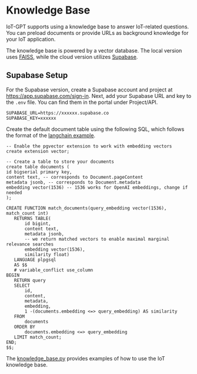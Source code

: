 # Knowledge Base

IoT-GPT supports using a knowledge base to answer IoT-related questions. You can preload documents or provide URLs as background knowledge for your IoT application.

The knowledge base is powered by a vector database. The local version uses [FAISS](https://github.com/facebookresearch/faiss), while the cloud version utilizes [Supabase](https://app.supabase.com/).

## Supabase Setup

For the Supabase version, create a Supabase account and project at https://app.supabase.com/sign-in. Next, add your Supabase URL and key to the `.env` file. You can find them in the portal under Project/API.

```
SUPABASE_URL=https://xxxxxx.supabase.co
SUPABASE_KEY=xxxxxx
```

Create the default document table using the following SQL, which follows the format of the [langchain example](https://python.langchain.com/en/latest/modules/indexes/vectorstores/examples/supabase.html).

```postgresql
-- Enable the pgvector extension to work with embedding vectors
create extension vector;

-- Create a table to store your documents
create table documents (
id bigserial primary key,
content text, -- corresponds to Document.pageContent
metadata jsonb, -- corresponds to Document.metadata
embedding vector(1536) -- 1536 works for OpenAI embeddings, change if needed
);

CREATE FUNCTION match_documents(query_embedding vector(1536), match_count int)
   RETURNS TABLE(
       id bigint,
       content text,
       metadata jsonb,
       -- we return matched vectors to enable maximal marginal relevance searches
       embedding vector(1536),
       similarity float)
   LANGUAGE plpgsql
   AS $$
   # variable_conflict use_column
BEGIN
   RETURN query
   SELECT
       id,
       content,
       metadata,
       embedding,
       1 -(documents.embedding <=> query_embedding) AS similarity
   FROM
       documents
   ORDER BY
       documents.embedding <=> query_embedding
   LIMIT match_count;
END;
$$;
```

The [knowledge_base.py](..%2Fknowledge_base.py) provides examples of how to use the IoT knowledge base.